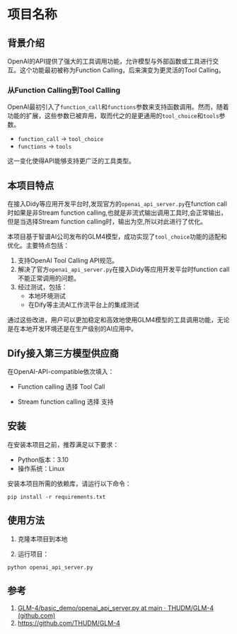 # 项目名称

## 背景介绍

OpenAI的API提供了强大的工具调用功能，允许模型与外部函数或工具进行交互。这个功能最初被称为Function Calling，后来演变为更灵活的Tool Calling。

### 从Function Calling到Tool Calling

OpenAI最初引入了`function_call`和`functions`参数来支持函数调用。然而，随着功能的扩展，这些参数已被弃用，取而代之的是更通用的`tool_choice`和`tools`参数。

- `function_call` → `tool_choice`
- `functions` → `tools`

这一变化使得API能够支持更广泛的工具类型。

## 本项目特点

在接入Didy等应用开发平台时,发现官方的`openai_api_server.py`在function call时如果是非Stream function calling,也就是非流式输出调用工具时,会正常输出，但是当选择Stream function calling时，输出为空,所以对此进行了优化。

本项目基于智谱AI公司发布的GLM4模型，成功实现了`tool_choice`功能的适配和优化。主要特点包括：

1. 支持OpenAI Tool Calling API规范。
2. 解决了官方`openai_api_server.py`在接入Didy等应用开发平台时function call不能正常调用的问题。
3. 经过测试，包括：
   - 本地环境测试
   - 在Dify等主流AI工作流平台上的集成测试

通过这些改进，用户可以更加稳定和高效地使用GLM4模型的工具调用功能，无论是在本地开发环境还是在生产级别的AI应用中。

## Dify接入第三方模型供应商

在OpenAI-API-compatible依次填入：

- Function calling 选择 Tool Call

- Stream function calling 选择 支持

## 安装

在安装本项目之前，推荐满足以下要求：

- Python版本：3.10
- 操作系统：Linux

安装本项目所需的依赖库，请运行以下命令：

```
pip install -r requirements.txt
```

## 使用方法

1. 克隆本项目到本地

2. 运行项目：

```
python openai_api_server.py
```

## 参考

1. [GLM-4/basic_demo/openai_api_server.py at main · THUDM/GLM-4 (github.com)](https://github.com/THUDM/GLM-4/blob/main/basic_demo/openai_api_server.py)
2. https://github.com/THUDM/GLM-4